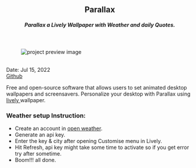 <header>
  <h2>Parallax</h2>
  <h5>Parallax a Lively Wallpaper with Weather and daily Quotes.</h5>
</header>

<figure>
  <img src='https://user-images.githubusercontent.com/83957658/179333733-ab560420-d9bc-44aa-b12f-5d11a6fa088e.png' alt="project preview image"/>
  
</figure>
<br/>
<div className='article-text'>
  <div className='article-text-header'>
    <time dateTime='May 11, 2021'>Date: Jul 15, 2022</time><br/>
    <a href='https://heyomega.github.io/parallax/' target"_blank">Github</a><br/>
  </div>
  <p>Free and open-source software that allows users to set animated desktop wallpapers and screensavers.
    Personalize your desktop with Parallax using <a href="https://rocksdanister.github.io/lively/" target="_blank"> lively </a>wallpaper.</p>
  <h3>Weather setup Instruction:</h3>
  <ul>
    <li>Create an account in <a href="https://openweathermap.org/" target="_blank">open weather</a>.</li>
    <li>Generate an api key.</li>
    <li>Enter the key & city after opening Customise menu in Lively.</li>
    <li>Hit Refresh, api key might take some time to activate so if you get error try after sometime.</li>
    <li>Boom!!! all done.</li>
  </ul>
</div>

